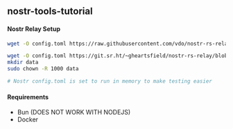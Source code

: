 ## nostr-tools-tutorial

#### Nostr Relay Setup

``` bash
wget -O config.toml https://raw.githubusercontent.com/vdo/nostr-rs-relay-compose/main/config.toml

wget -O config.toml https://git.sr.ht/~gheartsfield/nostr-rs-relay/blob/HEAD/config.toml
mkdir data
sudo chown -R 1000 data

# Nostr config.toml is set to run in memory to make testing easier

```

#### Requirements

* Bun (DOES NOT WORK WITH NODEJS)
* Docker
